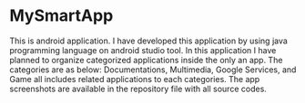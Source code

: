 # MySmartApp
This is android application. I have developed this application by using java programming language on android studio tool. In this application I have planned to organize categorized applications inside the only an app. The categories are as below: Documentations, Multimedia, Google Services, and Game all includes related applications to each categories. The app screenshots are available in the repository file with all source codes.  
